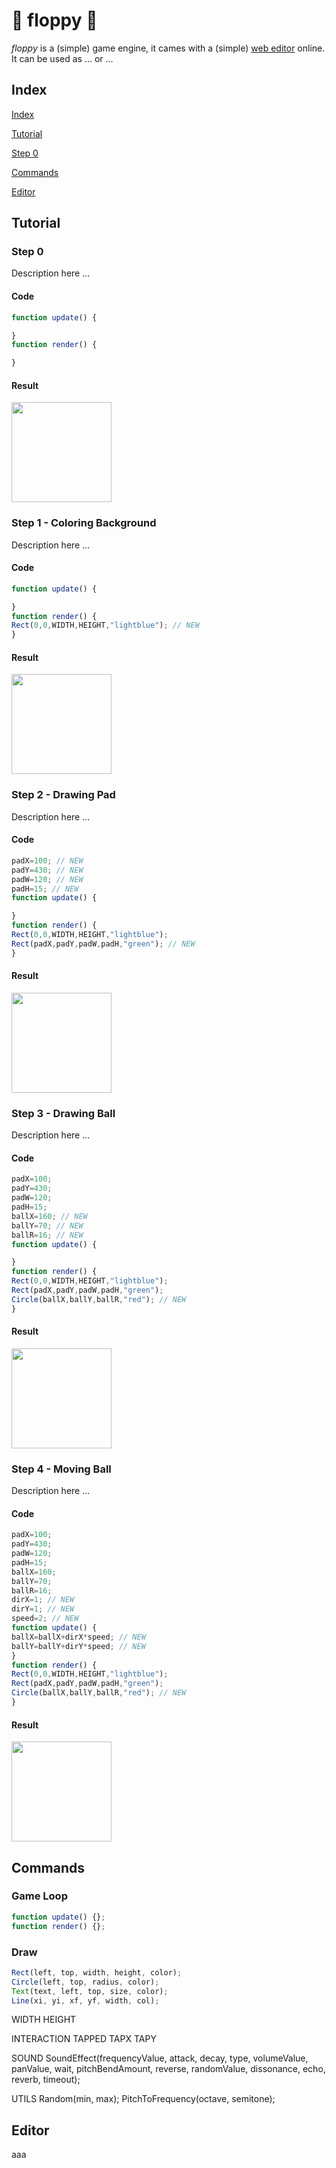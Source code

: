 # :floppy_disk: floppy :floppy_disk:

*floppy* is a (simple) game engine, it cames with a (simple) <a href="https://lpagg.github.io/floppy/editor/">web editor</a> online.
It can be used as ...
or ...

## Index

[Index](#index)

[Tutorial](#tutorial)

  [Step 0](#step-0)

[Commands](#commands)

[Editor](#editor)

## Tutorial

### Step 0

Description here ...

#### Code

```javascript
function update() {

}
function render() {

}
```

#### Result

<img src="/images/step0.png" width="160">

### Step 1 - Coloring Background

Description here ...

#### Code

```javascript
function update() {

}
function render() {
Rect(0,0,WIDTH,HEIGHT,"lightblue"); // NEW
}
```

#### Result

<img src="/images/step1.png" width="160">

### Step 2 - Drawing Pad

Description here ...

#### Code

```javascript
padX=100; // NEW
padY=430; // NEW 
padW=120; // NEW
padH=15; // NEW
function update() {

}
function render() {
Rect(0,0,WIDTH,HEIGHT,"lightblue");
Rect(padX,padY,padW,padH,"green"); // NEW
}
```

#### Result

<img src="/images/step2.png" width="160">

### Step 3 - Drawing Ball

Description here ...

#### Code

```javascript
padX=100;
padY=430;
padW=120;
padH=15;
ballX=160; // NEW
ballY=70; // NEW
ballR=16; // NEW
function update() {

}
function render() {
Rect(0,0,WIDTH,HEIGHT,"lightblue");
Rect(padX,padY,padW,padH,"green");
Circle(ballX,ballY,ballR,"red"); // NEW
}
```

#### Result

<img src="/images/step3.png" width="160">

### Step 4 - Moving Ball

Description here ...

#### Code

```javascript
padX=100;
padY=430;
padW=120;
padH=15;
ballX=160;
ballY=70;
ballR=16;
dirX=1; // NEW
dirY=1; // NEW
speed=2; // NEW
function update() {
ballX=ballX+dirX*speed; // NEW
ballY=ballY+dirY*speed; // NEW
}
function render() {
Rect(0,0,WIDTH,HEIGHT,"lightblue");
Rect(padX,padY,padW,padH,"green");
Circle(ballX,ballY,ballR,"red"); // NEW
}
```

#### Result

<img src="/images/step4.png" width="160">

## Commands

### Game Loop

```javascript
function update() {};
function render() {};
```

### Draw

```javascript
Rect(left, top, width, height, color);
Circle(left, top, radius, color);
Text(text, left, top, size, color);
Line(xi, yi, xf, yf, width, col);
```

WIDTH
HEIGHT

INTERACTION
TAPPED
TAPX
TAPY

SOUND
SoundEffect(frequencyValue, attack, decay, type, volumeValue, panValue, wait, pitchBendAmount, reverse, randomValue, dissonance,  echo,    reverb, timeout);

UTILS
Random(min, max);
PitchToFrequency(octave, semitone);

## Editor

aaa

